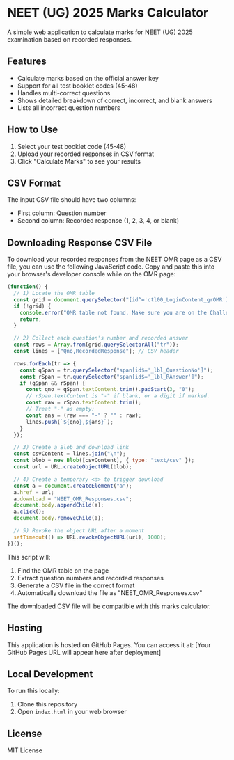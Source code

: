 # NEET (UG) 2025 Marks Calculator

A simple web application to calculate marks for NEET (UG) 2025 examination based on recorded responses.

## Features

- Calculate marks based on the official answer key
- Support for all test booklet codes (45-48)
- Handles multi-correct questions
- Shows detailed breakdown of correct, incorrect, and blank answers
- Lists all incorrect question numbers

## How to Use

1. Select your test booklet code (45-48)
2. Upload your recorded responses in CSV format
3. Click "Calculate Marks" to see your results

## CSV Format

The input CSV file should have two columns:
- First column: Question number
- Second column: Recorded response (1, 2, 3, 4, or blank)

## Downloading Response CSV File

To download your recorded responses from the NEET OMR page as a CSV file, you can use the following JavaScript code. Copy and paste this into your browser's developer console while on the OMR page:

```javascript
(function() {
  // 1) Locate the OMR table
  const grid = document.querySelector("[id^='ctl00_LoginContent_grOMR']");
  if (!grid) {
    console.error("OMR table not found. Make sure you are on the Challenge OMR page and logged in.");
    return;
  }

  // 2) Collect each question's number and recorded answer
  const rows = Array.from(grid.querySelectorAll("tr"));
  const lines = ["Qno,RecordedResponse"]; // CSV header

  rows.forEach(tr => {
    const qSpan = tr.querySelector("span[id$='_lbl_QuestionNo']");
    const rSpan = tr.querySelector("span[id$='_lbl_RAnswer']");
    if (qSpan && rSpan) {
      const qno = qSpan.textContent.trim().padStart(3, "0");
      // rSpan.textContent is "-" if blank, or a digit if marked.
      const raw = rSpan.textContent.trim();
      // Treat "-" as empty:
      const ans = (raw === "-" ? "" : raw);
      lines.push(`${qno},${ans}`);
    }
  });

  // 3) Create a Blob and download link
  const csvContent = lines.join("\n");
  const blob = new Blob([csvContent], { type: "text/csv" });
  const url = URL.createObjectURL(blob);

  // 4) Create a temporary <a> to trigger download
  const a = document.createElement("a");
  a.href = url;
  a.download = "NEET_OMR_Responses.csv";
  document.body.appendChild(a);
  a.click();
  document.body.removeChild(a);

  // 5) Revoke the object URL after a moment
  setTimeout(() => URL.revokeObjectURL(url), 1000);
})();
```

This script will:
1. Find the OMR table on the page
2. Extract question numbers and recorded responses
3. Generate a CSV file in the correct format
4. Automatically download the file as "NEET_OMR_Responses.csv"

The downloaded CSV file will be compatible with this marks calculator.

## Hosting

This application is hosted on GitHub Pages. You can access it at: [Your GitHub Pages URL will appear here after deployment]

## Local Development

To run this locally:
1. Clone this repository
2. Open `index.html` in your web browser

## License

MIT License 
